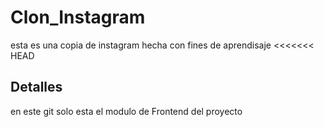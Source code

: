 # Clon_Instagram
esta es una copia de instagram hecha con fines de aprendisaje
<<<<<<< HEAD

## Detalles
en este git solo esta el modulo de Frontend del proyecto